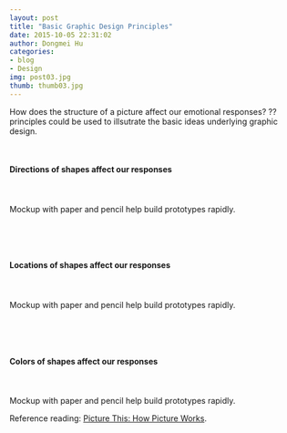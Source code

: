 ```yaml
---
layout: post
title: "Basic Graphic Design Principles"
date: 2015-10-05 22:31:02
author: Dongmei Hu
categories:
- blog
- Design
img: post03.jpg
thumb: thumb03.jpg
---
```


How does the structure of a picture affect our emotional responses? ?? principles could be used to illsutrate the basic ideas underlying graphic design. <!--more-->

<br/>
<h4> Directions of shapes affect our responses </h4>
<br/>

<div class="img_row">
	<img class="col one" src="{{ site.baseurl }}/assets/img/design/mockup01.jpg" alt="" title="example image"/>
	<img class="col one" src="{{ site.baseurl }}/assets/img/design/mockup02.jpg" alt="" title="example image"/>
	<img class="col one" src="{{ site.baseurl }}/assets/img/design/mockup03.jpg" alt="" title="example image"/>
</div>

<div class="col three caption">
	Mockup with paper and pencil help build prototypes rapidly.
</div>

&nbsp;

<br/>
<h4> Locations of shapes affect our responses </h4>
<br/>

<div class="img_row">
	<img class="col one" src="{{ site.baseurl }}/assets/img/design/mockup01.jpg" alt="" title="example image"/>
	<img class="col one" src="{{ site.baseurl }}/assets/img/design/mockup02.jpg" alt="" title="example image"/>
	<img class="col one" src="{{ site.baseurl }}/assets/mg/design/mockup03.jpg" alt="" title="example image"/>
</div>

<div class="col three caption">
	Mockup with paper and pencil help build prototypes rapidly.
</div>

&nbsp;

<br/>
<h4> Colors of shapes affect our responses </h4>
<br/>

<div class="img_row">
	<img class="col one" src="{{ site.baseurl }}/assets/img/design/mockup01.jpg" alt="" title="example image"/>
	<img class="col one" src="{{ site.baseurl }}/assets/img/design/mockup02.jpg" alt="" title="example image"/>
	<img class="col one" src="{{ site.baseurl }}/assets/img/design/mockup03.jpg" alt="" title="example image"/>
</div>

<div class="col three caption">
	Mockup with paper and pencil help build prototypes rapidly.
</div>




Reference reading: [Picture This: How Picture Works][hampden].

[hampden]: http://www.amazon.com/Picture-This-How-Pictures-Work/dp/1587170302